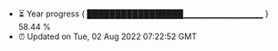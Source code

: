 - ⏳ Year progress { █████████████████▁▁▁▁▁▁▁▁▁▁▁▁▁ } 58.44 %
- ⏰ Updated on Tue, 02 Aug 2022 07:22:52 GMT

